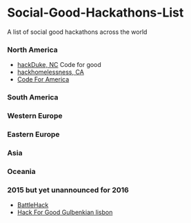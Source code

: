 # Social-Good-Hackathons-List

A list of social good hackathons across the world

### North America
- [hackDuke, NC](https://www.hackduke.org/) Code for good
- [hackhomelessness, CA](http://hackhomelessness.com/)
- [Code For America](https://www.codeforamerica.org)

### South America

### Western Europe

### Eastern Europe

### Asia

### Oceania


### 2015 but yet unannounced for 2016
- [BattleHack](battlehack.org)
- [Hack For Good Gulbenkian lisbon](http://www.hackforgood.pt/)
